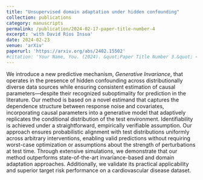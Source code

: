 ```yaml
---
title: "Unsupervised domain adaptation under hidden confounding"
collection: publications
category: manuscripts
permalink: /publication/2024-02-17-paper-title-number-4
excerpt: 'with David Ríos Insua'
date: 2024-02-23
venue: 'arXiv'
paperurl: 'https://arxiv.org/abs/2402.15502'
#citation: 'Your Name, You. (2024). &quot;Paper Title Number 3.&quot; <i>GitHub Journal of Bugs</i>. 1(3).'
---
```


We introduce a new predictive mechanism, *Generative Invariance*, that operates in the presence of hidden confounding across distributionally diverse data sources while ensuring consistent estimation of causal parameters—despite their recognized suboptimality for prediction in the literature. Our method is based on a novel estimand that captures the dependence structure between response noise and covariates, incorporating causal parameters into a generative model that adaptively replicates the conditional distribution of the test environment. Identifiability is achieved under a straightforward, empirically verifiable assumption. Our approach ensures probabilistic alignment with test distributions uniformly across arbitrary interventions, enabling valid predictions without requiring worst-case optimization or assumptions about the strength of perturbations at test time. Through extensive simulations, we demonstrate that our method outperforms state-of-the-art invariance-based and domain adaptation approaches. Additionally, we validate its practical applicability and superior target risk performance on a cardiovascular disease dataset.
